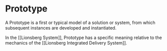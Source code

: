 # Prototype

A Prototype is a first or typical model of a solution or system, from which subsequent instances are developed and instantiated. 

In the [[Lionsberg System]], Prototype has a specific meaning relative to the mechanics of the [[Lionsberg Integrated Delivery System]]. 
